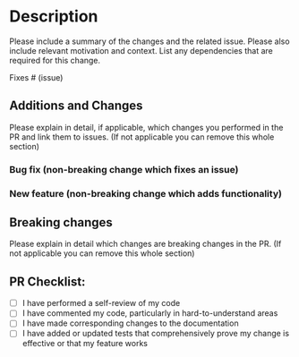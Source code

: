 # Description

Please include a summary of the changes and the related issue. Please also include relevant motivation and context. List any dependencies that are required for this change.

Fixes # (issue)

## Additions and Changes

Please explain in detail, if applicable, which changes you performed in the PR and link them to issues. (If not applicable you can remove this whole section)

### Bug fix (non-breaking change which fixes an issue)

### New feature (non-breaking change which adds functionality)

## Breaking changes

Please explain in detail which changes are breaking changes in the PR. (If not applicable you can remove this whole section)

## PR Checklist:

- [ ] I have performed a self-review of my code
- [ ] I have commented my code, particularly in hard-to-understand areas
- [ ] I have made corresponding changes to the documentation
- [ ] I have added or updated tests that comprehensively prove my change is effective or that my feature works
